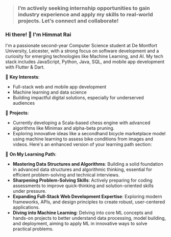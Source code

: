 
> ### I’m actively seeking internship opportunities to gain industry experience and apply my skills to real-world projects. Let’s connect and collaborate!
### Hi there! 👋 I'm Himmat Rai

I'm a passionate second-year Computer Science student at De Montfort University, Leicester, with a strong focus on software development and a curiosity for emerging technologies like Machine Learning, and AI. My tech stack includes JavaScript, Python, Java, SQL, and mobile app development with Flutter & Dart. 

🌟 **Key Interests**:
- Full-stack web and mobile app development
- Machine learning and data science
- Building impactful digital solutions, especially for underserved audiences

🔭 **Projects**:
- Currently developing a Scala-based chess engine with advanced algorithms like Minimax and alpha-beta pruning.
- Exploring innovative ideas like a secondhand bicycle marketplace model using machine learning to assess bike conditions from images and videos.
Here's an enhanced version of your learning path section:

🌱 **On My Learning Path**:
- **Mastering Data Structures and Algorithms**: Building a solid foundation in advanced data structures and algorithmic thinking, essential for efficient problem-solving and technical interviews.
- **Sharpening Problem-Solving Skills**: Actively preparing for coding assessments to improve quick-thinking and solution-oriented skills under pressure.
- **Expanding Full-Stack Web Development Expertise**: Exploring modern frameworks, APIs, and design principles to create robust, user-centered applications.
- **Diving into Machine Learning**: Delving into core ML concepts and hands-on projects to better understand data processing, model building, and deployment, aiming to apply ML in innovative ways to solve practical problems.



